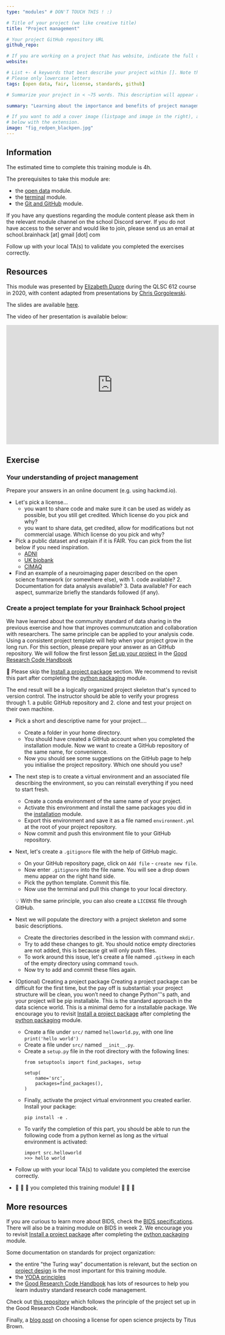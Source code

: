 ```yaml
---
type: "modules" # DON'T TOUCH THIS ! :)

# Title of your project (we like creative title)
title: "Project management"

# Your project GitHub repository URL
github_repo:

# If you are working on a project that has website, indicate the full url including "https://" below or leave it empty.
website:

# List +- 4 keywords that best describe your project within []. Note that the project summary also involves a number of key words. Those are listed on top of the [github repository](https://github.com/PSY6983-2021/project_template), click `manage topics`.
# Please only lowercase letters
tags: [open data, fair, license, standards, github]

# Summarize your project in < ~75 words. This description will appear at the top of your page and on the list page with other projects..

summary: "Learning about the importance and benefits of project management adhering to community standards to achieve shareable science."

# If you want to add a cover image (listpage and image in the right), add it to your directory and indicate the name
# below with the extension.
image: "fig_redpen_blackpen.jpg"
---
```

<!-- This is an html comment and this won't appear in the rendered page. You are now editing the "content" area, the core of your description. Everything that you can do in markdown is allowed below. We added a couple of comments to guide your through documenting your progress. -->

## Information

The estimated time to complete this training module is 4h.

The prerequisites to take this module are:
 * the [open data](/modules/open_data) module.
 * the [terminal](/modules/introduction_to_terminal) module.
 * the [Git and GitHub](/modules/git_github) module.

If you have any questions regarding the module content please ask them in the relevant module channel on the school Discord server. If you do not have access to the server and would like to join, please send us an email at school.brainhack [at] gmail [dot] com

Follow up with your local TA(s) to validate you completed the exercises correctly.

## Resources

This module was presented by [Elizabeth Dupre](https://elizabeth-dupre.com/#/) during the QLSC 612 course in 2020, with content adapted from presentations by [Chris Gorgolewski](https://twitter.com/chrisgorgo).

The slides are available [here](https://github.com/neurodatascience/course-materials-2020/blob/master/lectures/13-may/01-standards-for-project-management/NDS2020_ShareableScience.pdf).

The video of her presentation is available below:
<iframe width="560" height="315" src="https://www.youtube.com/embed/aBMc8bgSK6o" title="YouTube video player" frameborder="0" allow="accelerometer; autoplay; clipboard-write; encrypted-media; gyroscope; picture-in-picture" allowfullscreen></iframe>


## Exercise

### Your understanding of project management 

Prepare your answers in an online document (e.g. using hackmd.io).
 * Let's pick a license...
   * you want to share code and make sure it can be used as widely as possible, but you still get credited. Which license do you pick and why?
   * you want to share data, get credited, allow for modifications but not commercial usage. Which license do you pick and why?
 * Pick a public dataset and explain if it is FAIR. You can pick from the list below if you need inspiration.
   * [ADNI](http://adni.loni.usc.edu/)
   * [UK biobank](https://www.ukbiobank.ac.uk/)
   * [CIMAQ](http://www.cima-q.ca/en/home/)
 * Find an example of a neuroimaging paper described on the open science framework (or somewhere else), with 1. code available? 2. Documentation for data analysis available? 3. Data available? For each aspect, summarize briefly the standards followed (if any).


### Create a project template for your Brainhack School project 

We have learned about the community standard of data sharing in the previous exercise and how that improves communutcation and collaboration with researchers.
The same principle can be applied to your analysis code. Using a consistent project template will help when your project grow in the long run.
For this section, please prepare your answer as an GitHub repository. 
We will follow the first lesson [Set up your project](https://goodresearch.dev/setup.html) in the [Good Research Code Handbook](https://goodresearch.dev/index.html)

:memo: Please skip the [Install a project package](https://goodresearch.dev/setup.html#install-a-project-package) section. We recommend to revisit this part after completing the [python packaging](/modules/packaging) module.

The end result will be a logically organized project skeleton that's synced to version control.
The instructor should be able to verify your progress through 1. a public GitHub repository and 2. clone and test your project on their own machine.

 * Pick a short and descriptive name for your project....
   * Create a folder in your home directory.
   * You should have created a GitHub account when you completed the installation module. Now we want to create a GitHub repository of the same name, for convenience. 
   * Now you should see some suggestions on the GitHub page to help you initialise the project repository. Which one should you use?

 * The next step is to create a virtual environment and an associated file describing the environment, so you can reinstall everything if you need to start fresh. 
   * Create a conda environment of the same name of your project.
   * Activate this environment and install the same packages you did in the [installation](/modules/installation) module.
   * Export this environment and save it as a file named `environment.yml` at the root of your project repository.
   * Now commit and push this environment file to your GitHub repository.

* Next, let's create a `.gitignore` file with the help of GitHub magic.
   * On your GitHub repository page, click on `Add file` - `create new file`. 
   * Now enter `.gitignore` into the file name. You will see a drop down menu appear on the right hand side.
   * Pick the python template. Commit this file.
   * Now use the terminal and pull this change to your local directory. 
  
  :bulb: With the same principle, you can also create a `LICENSE` file through GitHub.

 * Next we will populate the directory with a project skeleton and some basic descriptions. 
   * Create the directories described in the lession with command `mkdir`. 
   * Try to add these changes to git. You should notice empty directories are not added, this is because git will only push files.
   * To work around this issue, let's create a file named `.gitkeep` in each of the empty directory using command `touch`. 
   * Now try to add and commit these files again. 

 * (Optional) Creating a project package
   Creating a project package can be difficult for the first time, but the pay off is substantial: your project structure will be clean, you won’t need to change Python'’'s path, and your project will be pip installable. This is the standard approach in the data science world.
   This is a minimal demo for a installable package. We encourage you to revisit [Install a project package](https://goodresearch.dev/setup.html#install-a-project-package) after completing the [python packaging](/modules/packaging) module.
    * Create a file under `src/` named `helloworld.py`, with one line `print('hello world')`
    * Create a file under `src/` named `__init__.py`.
    * Create a `setup.py` file in the root directory with the following lines:
      ```
      from setuptools import find_packages, setup

      setup(
          name='src',
          packages=find_packages(),
      )

      ```
    * Finally, activate the project virtual environment you created earlier. Install your package:
      ```
      pip install -e .
      ```  
    * To varify the completion of this part, you should be able to run the following code from a python kernel as long as the virtual environment is activated:
      ```
      import src.helloworld
      >>> hello world
      ```

* Follow up with your local TA(s) to validate you completed the exercise correctly.
* :tada: :tada: :tada: you completed this training module! :tada: :tada: :tada:

## More resources

If you are curious to learn more about BIDS, check the [BIDS specifications](https://bids-specification.readthedocs.io/en/stable/). There will also be a training module on BIDS in week 2.
We encourage you to revisit [Install a project package](https://goodresearch.dev/setup.html#install-a-project-package) after completing the [python packaging](/modules/packaging) module.

Some documentation on standards for project organization:
 * the entire "the Turing way" documentation is relevant, but the section on [project design](https://the-turing-way.netlify.app/project-design/project-design.html) is the most important for this training module.
 * the [YODA principles](https://handbook.datalad.org/en/latest/basics/101-127-yoda.html)
 * the [Good Research Code Handbook](https://goodresearch.dev/) has lots of resources to help you learn industry standard research code management.

Check out [this repository](https://github.com/SIMEXP/fmriprep-denoise-benchmark) which follows the principle of the project set up in the Good Research Code Handbook.

Finally, a [blog post](http://ivory.idyll.org/blog/2015-on-licensing-in-bioinformatics.html) on choosing a license for open science projects by Titus Brown.
